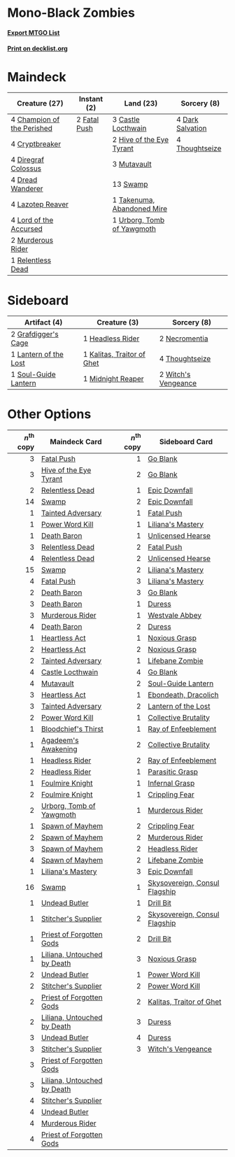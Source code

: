 # Mono-Black Zombies

#### [Export MTGO List](../collection/Mono-Black%20Zombies/Mono-Black%20Zombies.txt)
#### [Print on decklist.org](http://decklist.org/?deckmain=3%09Castle%20Locthwain%0A4%09Champion%20of%20the%20Perished%0A4%09Cryptbreaker%0A4%09Dark%20Salvation%0A4%09Diregraf%20Colossus%0A4%09Dread%20Wanderer%0A2%09Fatal%20Push%0A2%09Hive%20of%20the%20Eye%20Tyrant%0A4%09Lazotep%20Reaver%0A4%09Lord%20of%20the%20Accursed%0A2%09Murderous%20Rider%0A3%09Mutavault%0A1%09Relentless%20Dead%0A13%09Swamp%0A1%09Takenuma,%20Abandoned%20Mire%0A4%09Thoughtseize%0A1%09Urborg,%20Tomb%20of%20Yawgmoth&deckside=2%09Grafdigger's%20Cage%0A1%09Headless%20Rider%0A1%09Kalitas,%20Traitor%20of%20Ghet%0A1%09Lantern%20of%20the%20Lost%0A1%09Midnight%20Reaper%0A2%09Necromentia%0A1%09Soul-Guide%20Lantern%0A4%09Thoughtseize%0A2%09Witch's%20Vengeance)
# Maindeck

|                                            Creature (27)                                            |                                      Instant (2)                                      |                                              Land (23)                                              |                                        Sorcery (8)                                        |
|-----------------------------------------------------------------------------------------------------|---------------------------------------------------------------------------------------|-----------------------------------------------------------------------------------------------------|-------------------------------------------------------------------------------------------|
|4 [Champion of the Perished](http://gatherer.wizards.com/Pages/Card/Details.aspx?multiverseid=534859)|2 [Fatal Push](http://gatherer.wizards.com/Pages/Card/Details.aspx?multiverseid=423724)|3 [Castle Locthwain](http://gatherer.wizards.com/Pages/Card/Details.aspx?multiverseid=473203)        |4 [Dark Salvation](http://gatherer.wizards.com/Pages/Card/Details.aspx?multiverseid=414382)|
|4 [Cryptbreaker](http://gatherer.wizards.com/Pages/Card/Details.aspx?multiverseid=414381)            |                                                                                       |2 [Hive of the Eye Tyrant](http://gatherer.wizards.com/Pages/Card/Details.aspx?multiverseid=527545)  |4 [Thoughtseize](http://gatherer.wizards.com/Pages/Card/Details.aspx?multiverseid=438676)  |
|4 [Diregraf Colossus](http://gatherer.wizards.com/Pages/Card/Details.aspx?multiverseid=409854)       |                                                                                       |3 [Mutavault](http://gatherer.wizards.com/Pages/Card/Details.aspx?multiverseid=370733)               |                                                                                           |
|4 [Dread Wanderer](http://gatherer.wizards.com/Pages/Card/Details.aspx?multiverseid=426790)          |                                                                                       |13 [Swamp](http://gatherer.wizards.com/Pages/Card/Details.aspx?multiverseid=439858)                  |                                                                                           |
|4 [Lazotep Reaver](http://gatherer.wizards.com/Pages/Card/Details.aspx?multiverseid=461023)          |                                                                                       |1 [Takenuma, Abandoned Mire](http://gatherer.wizards.com/Pages/Card/Details.aspx?multiverseid=548591)|                                                                                           |
|4 [Lord of the Accursed](http://gatherer.wizards.com/Pages/Card/Details.aspx?multiverseid=426801)    |                                                                                       |1 [Urborg, Tomb of Yawgmoth](http://gatherer.wizards.com/Pages/Card/Details.aspx?multiverseid=383425)|                                                                                           |
|2 [Murderous Rider](http://gatherer.wizards.com/Pages/Card/Details.aspx?multiverseid=473059)         |                                                                                       |                                                                                                     |                                                                                           |
|1 [Relentless Dead](http://gatherer.wizards.com/Pages/Card/Details.aspx?multiverseid=409881)         |                                                                                       |                                                                                                     |                                                                                           |


# Sideboard

|                                          Artifact (4)                                          |                                            Creature (3)                                             |                                         Sorcery (8)                                          |
|------------------------------------------------------------------------------------------------|-----------------------------------------------------------------------------------------------------|----------------------------------------------------------------------------------------------|
|2 [Grafdigger's Cage](http://gatherer.wizards.com/Pages/Card/Details.aspx?multiverseid=278452)  |1 [Headless Rider](http://gatherer.wizards.com/Pages/Card/Details.aspx?multiverseid=540966)          |2 [Necromentia](http://gatherer.wizards.com/Pages/Card/Details.aspx?multiverseid=485439)      |
|1 [Lantern of the Lost](http://gatherer.wizards.com/Pages/Card/Details.aspx?multiverseid=541135)|1 [Kalitas, Traitor of Ghet](http://gatherer.wizards.com/Pages/Card/Details.aspx?multiverseid=407596)|4 [Thoughtseize](http://gatherer.wizards.com/Pages/Card/Details.aspx?multiverseid=438676)     |
|1 [Soul-Guide Lantern](http://gatherer.wizards.com/Pages/Card/Details.aspx?multiverseid=476488) |1 [Midnight Reaper](http://gatherer.wizards.com/Pages/Card/Details.aspx?multiverseid=452827)         |2 [Witch's Vengeance](http://gatherer.wizards.com/Pages/Card/Details.aspx?multiverseid=473073)|


# Other Options

|*n*<sup>th</sup> copy|                                            Maindeck Card                                             |*n*<sup>th</sup> copy|                                             Sideboard Card                                             |
|--------------------:|------------------------------------------------------------------------------------------------------|--------------------:|--------------------------------------------------------------------------------------------------------|
|                    3|[Fatal Push](http://gatherer.wizards.com/Pages/Card/Details.aspx?multiverseid=423724)                 |                    1|[Go Blank](http://gatherer.wizards.com/Pages/Card/Details.aspx?multiverseid=513549)                     |
|                    3|[Hive of the Eye Tyrant](http://gatherer.wizards.com/Pages/Card/Details.aspx?multiverseid=527545)     |                    2|[Go Blank](http://gatherer.wizards.com/Pages/Card/Details.aspx?multiverseid=513549)                     |
|                    2|[Relentless Dead](http://gatherer.wizards.com/Pages/Card/Details.aspx?multiverseid=409881)            |                    1|[Epic Downfall](http://gatherer.wizards.com/Pages/Card/Details.aspx?multiverseid=473047)                |
|                   14|[Swamp](http://gatherer.wizards.com/Pages/Card/Details.aspx?multiverseid=439858)                      |                    2|[Epic Downfall](http://gatherer.wizards.com/Pages/Card/Details.aspx?multiverseid=473047)                |
|                    1|[Tainted Adversary](http://gatherer.wizards.com/Pages/Card/Details.aspx?multiverseid=534899)          |                    1|[Fatal Push](http://gatherer.wizards.com/Pages/Card/Details.aspx?multiverseid=423724)                   |
|                    1|[Power Word Kill](http://gatherer.wizards.com/Pages/Card/Details.aspx?multiverseid=527401)            |                    1|[Liliana's Mastery](http://gatherer.wizards.com/Pages/Card/Details.aspx?multiverseid=426800)            |
|                    1|[Death Baron](http://gatherer.wizards.com/Pages/Card/Details.aspx?multiverseid=176430)                |                    1|[Unlicensed Hearse](http://gatherer.wizards.com/Pages/Card/Details.aspx?multiverseid=555447)            |
|                    3|[Relentless Dead](http://gatherer.wizards.com/Pages/Card/Details.aspx?multiverseid=409881)            |                    2|[Fatal Push](http://gatherer.wizards.com/Pages/Card/Details.aspx?multiverseid=423724)                   |
|                    4|[Relentless Dead](http://gatherer.wizards.com/Pages/Card/Details.aspx?multiverseid=409881)            |                    2|[Unlicensed Hearse](http://gatherer.wizards.com/Pages/Card/Details.aspx?multiverseid=555447)            |
|                   15|[Swamp](http://gatherer.wizards.com/Pages/Card/Details.aspx?multiverseid=439858)                      |                    2|[Liliana's Mastery](http://gatherer.wizards.com/Pages/Card/Details.aspx?multiverseid=426800)            |
|                    4|[Fatal Push](http://gatherer.wizards.com/Pages/Card/Details.aspx?multiverseid=423724)                 |                    3|[Liliana's Mastery](http://gatherer.wizards.com/Pages/Card/Details.aspx?multiverseid=426800)            |
|                    2|[Death Baron](http://gatherer.wizards.com/Pages/Card/Details.aspx?multiverseid=176430)                |                    3|[Go Blank](http://gatherer.wizards.com/Pages/Card/Details.aspx?multiverseid=513549)                     |
|                    3|[Death Baron](http://gatherer.wizards.com/Pages/Card/Details.aspx?multiverseid=176430)                |                    1|[Duress](http://gatherer.wizards.com/Pages/Card/Details.aspx?multiverseid=14557)                        |
|                    3|[Murderous Rider](http://gatherer.wizards.com/Pages/Card/Details.aspx?multiverseid=473059)            |                    1|[Westvale Abbey](http://gatherer.wizards.com/Pages/Card/Details.aspx?multiverseid=410049)               |
|                    4|[Death Baron](http://gatherer.wizards.com/Pages/Card/Details.aspx?multiverseid=176430)                |                    2|[Duress](http://gatherer.wizards.com/Pages/Card/Details.aspx?multiverseid=14557)                        |
|                    1|[Heartless Act](http://gatherer.wizards.com/Pages/Card/Details.aspx?multiverseid=479611)              |                    1|[Noxious Grasp](http://gatherer.wizards.com/Pages/Card/Details.aspx?multiverseid=466864)                |
|                    2|[Heartless Act](http://gatherer.wizards.com/Pages/Card/Details.aspx?multiverseid=479611)              |                    2|[Noxious Grasp](http://gatherer.wizards.com/Pages/Card/Details.aspx?multiverseid=466864)                |
|                    2|[Tainted Adversary](http://gatherer.wizards.com/Pages/Card/Details.aspx?multiverseid=534899)          |                    1|[Lifebane Zombie](http://gatherer.wizards.com/Pages/Card/Details.aspx?multiverseid=370723)              |
|                    4|[Castle Locthwain](http://gatherer.wizards.com/Pages/Card/Details.aspx?multiverseid=473203)           |                    4|[Go Blank](http://gatherer.wizards.com/Pages/Card/Details.aspx?multiverseid=513549)                     |
|                    4|[Mutavault](http://gatherer.wizards.com/Pages/Card/Details.aspx?multiverseid=370733)                  |                    2|[Soul-Guide Lantern](http://gatherer.wizards.com/Pages/Card/Details.aspx?multiverseid=476488)           |
|                    3|[Heartless Act](http://gatherer.wizards.com/Pages/Card/Details.aspx?multiverseid=479611)              |                    1|[Ebondeath, Dracolich](http://gatherer.wizards.com/Pages/Card/Details.aspx?multiverseid=527387)         |
|                    3|[Tainted Adversary](http://gatherer.wizards.com/Pages/Card/Details.aspx?multiverseid=534899)          |                    2|[Lantern of the Lost](http://gatherer.wizards.com/Pages/Card/Details.aspx?multiverseid=541135)          |
|                    2|[Power Word Kill](http://gatherer.wizards.com/Pages/Card/Details.aspx?multiverseid=527401)            |                    1|[Collective Brutality](http://gatherer.wizards.com/Pages/Card/Details.aspx?multiverseid=414380)         |
|                    1|[Bloodchief's Thirst](http://gatherer.wizards.com/Pages/Card/Details.aspx?multiverseid=491729)        |                    1|[Ray of Enfeeblement](http://gatherer.wizards.com/Pages/Card/Details.aspx?multiverseid=527403)          |
|                    1|[Agadeem's Awakening](http://gatherer.wizards.com/Pages/Card/Details.aspx?multiverseid=491723)        |                    2|[Collective Brutality](http://gatherer.wizards.com/Pages/Card/Details.aspx?multiverseid=414380)         |
|                    1|[Headless Rider](http://gatherer.wizards.com/Pages/Card/Details.aspx?multiverseid=540966)             |                    2|[Ray of Enfeeblement](http://gatherer.wizards.com/Pages/Card/Details.aspx?multiverseid=527403)          |
|                    2|[Headless Rider](http://gatherer.wizards.com/Pages/Card/Details.aspx?multiverseid=540966)             |                    1|[Parasitic Grasp](http://gatherer.wizards.com/Pages/Card/Details.aspx?multiverseid=540973)              |
|                    1|[Foulmire Knight](http://gatherer.wizards.com/Pages/Card/Details.aspx?multiverseid=473052)            |                    1|[Infernal Grasp](http://gatherer.wizards.com/Pages/Card/Details.aspx?multiverseid=534880)               |
|                    2|[Foulmire Knight](http://gatherer.wizards.com/Pages/Card/Details.aspx?multiverseid=473052)            |                    1|[Crippling Fear](http://gatherer.wizards.com/Pages/Card/Details.aspx?multiverseid=503690)               |
|                    2|[Urborg, Tomb of Yawgmoth](http://gatherer.wizards.com/Pages/Card/Details.aspx?multiverseid=383425)   |                    1|[Murderous Rider](http://gatherer.wizards.com/Pages/Card/Details.aspx?multiverseid=473059)              |
|                    1|[Spawn of Mayhem](http://gatherer.wizards.com/Pages/Card/Details.aspx?multiverseid=457229)            |                    2|[Crippling Fear](http://gatherer.wizards.com/Pages/Card/Details.aspx?multiverseid=503690)               |
|                    2|[Spawn of Mayhem](http://gatherer.wizards.com/Pages/Card/Details.aspx?multiverseid=457229)            |                    2|[Murderous Rider](http://gatherer.wizards.com/Pages/Card/Details.aspx?multiverseid=473059)              |
|                    3|[Spawn of Mayhem](http://gatherer.wizards.com/Pages/Card/Details.aspx?multiverseid=457229)            |                    2|[Headless Rider](http://gatherer.wizards.com/Pages/Card/Details.aspx?multiverseid=540966)               |
|                    4|[Spawn of Mayhem](http://gatherer.wizards.com/Pages/Card/Details.aspx?multiverseid=457229)            |                    2|[Lifebane Zombie](http://gatherer.wizards.com/Pages/Card/Details.aspx?multiverseid=370723)              |
|                    1|[Liliana's Mastery](http://gatherer.wizards.com/Pages/Card/Details.aspx?multiverseid=426800)          |                    3|[Epic Downfall](http://gatherer.wizards.com/Pages/Card/Details.aspx?multiverseid=473047)                |
|                   16|[Swamp](http://gatherer.wizards.com/Pages/Card/Details.aspx?multiverseid=439858)                      |                    1|[Skysovereign, Consul Flagship](http://gatherer.wizards.com/Pages/Card/Details.aspx?multiverseid=417807)|
|                    1|[Undead Butler](http://gatherer.wizards.com/Pages/Card/Details.aspx?multiverseid=540985)              |                    1|[Drill Bit](http://gatherer.wizards.com/Pages/Card/Details.aspx?multiverseid=457217)                    |
|                    1|[Stitcher's Supplier](http://gatherer.wizards.com/Pages/Card/Details.aspx?multiverseid=447257)        |                    2|[Skysovereign, Consul Flagship](http://gatherer.wizards.com/Pages/Card/Details.aspx?multiverseid=417807)|
|                    1|[Priest of Forgotten Gods](http://gatherer.wizards.com/Pages/Card/Details.aspx?multiverseid=457227)   |                    2|[Drill Bit](http://gatherer.wizards.com/Pages/Card/Details.aspx?multiverseid=457217)                    |
|                    1|[Liliana, Untouched by Death](http://gatherer.wizards.com/Pages/Card/Details.aspx?multiverseid=447242)|                    3|[Noxious Grasp](http://gatherer.wizards.com/Pages/Card/Details.aspx?multiverseid=466864)                |
|                    2|[Undead Butler](http://gatherer.wizards.com/Pages/Card/Details.aspx?multiverseid=540985)              |                    1|[Power Word Kill](http://gatherer.wizards.com/Pages/Card/Details.aspx?multiverseid=527401)              |
|                    2|[Stitcher's Supplier](http://gatherer.wizards.com/Pages/Card/Details.aspx?multiverseid=447257)        |                    2|[Power Word Kill](http://gatherer.wizards.com/Pages/Card/Details.aspx?multiverseid=527401)              |
|                    2|[Priest of Forgotten Gods](http://gatherer.wizards.com/Pages/Card/Details.aspx?multiverseid=457227)   |                    2|[Kalitas, Traitor of Ghet](http://gatherer.wizards.com/Pages/Card/Details.aspx?multiverseid=407596)     |
|                    2|[Liliana, Untouched by Death](http://gatherer.wizards.com/Pages/Card/Details.aspx?multiverseid=447242)|                    3|[Duress](http://gatherer.wizards.com/Pages/Card/Details.aspx?multiverseid=14557)                        |
|                    3|[Undead Butler](http://gatherer.wizards.com/Pages/Card/Details.aspx?multiverseid=540985)              |                    4|[Duress](http://gatherer.wizards.com/Pages/Card/Details.aspx?multiverseid=14557)                        |
|                    3|[Stitcher's Supplier](http://gatherer.wizards.com/Pages/Card/Details.aspx?multiverseid=447257)        |                    3|[Witch's Vengeance](http://gatherer.wizards.com/Pages/Card/Details.aspx?multiverseid=473073)            |
|                    3|[Priest of Forgotten Gods](http://gatherer.wizards.com/Pages/Card/Details.aspx?multiverseid=457227)   |                     |                                                                                                        |
|                    3|[Liliana, Untouched by Death](http://gatherer.wizards.com/Pages/Card/Details.aspx?multiverseid=447242)|                     |                                                                                                        |
|                    4|[Stitcher's Supplier](http://gatherer.wizards.com/Pages/Card/Details.aspx?multiverseid=447257)        |                     |                                                                                                        |
|                    4|[Undead Butler](http://gatherer.wizards.com/Pages/Card/Details.aspx?multiverseid=540985)              |                     |                                                                                                        |
|                    4|[Murderous Rider](http://gatherer.wizards.com/Pages/Card/Details.aspx?multiverseid=473059)            |                     |                                                                                                        |
|                    4|[Priest of Forgotten Gods](http://gatherer.wizards.com/Pages/Card/Details.aspx?multiverseid=457227)   |                     |                                                                                                        |

